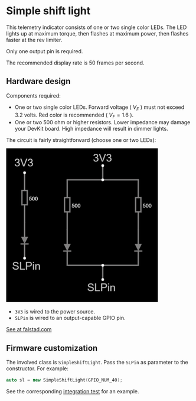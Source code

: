 # Simple shift light

This telemetry indicator consists of one or two single color LEDs.
The LED lights up at maximum torque,
then flashes at maximum power,
then flashes faster at the rev limiter.

Only one output pin is required.

The recommended display rate is 50 frames per second.

## Hardware design

Components required:

- One or two single color LEDs.
  Forward voltage ( $V_F$ ) must not exceed 3.2 volts.
  Red color is recommended ( $V_F=1.6$ ).
- One or two 500 ohm or higher resistors.
  Lower impedance may damage your DevKit board.
  High impedance will result in dimmer lights.

The circuit is fairly straightforward (choose one or two LEDs):

![Circuit design](../pictures/SimpleShiftLight.png)

- `3V3` is wired to the power source.
- `SLPin` is wired to an output-capable GPIO pin.

[See at falstad.com](https://falstad.com/circuit/circuitjs.html?ctz=CQAgjCAMB0l3BWcMBMcUHYMGZIA4UA2ATmIxAUgoqoQFMBaMMAKACdwU8RCAWT7mAyEoNSCwAmA8MOkoEIlCAl0AZgEMArgBsALiwAeyJJXC9yCbCH4p+2AGrZDyKlyVg+ILkhv8AygAyAAoAlgB2zm4g2MTRttZKvtGOkl7xYMRKKPGYWcpqWnrsafx4rumZopTiRkSx2LjRDU1WSYGhEVLYePwZSt02GHkqGjr6HAMgZdE94JW0cCwA7iVeQ9GQg0riK7hbG3abUMsHa-2zuccr2aVUe1NUO6fTk9NP9y9HvNziQA)

## Firmware customization

The involved class is `SimpleShiftLight`.
Pass the `SLPin` as parameter to the constructor.
For example:

```c++
auto sl = new SimpleShiftLight(GPIO_NUM_40);
```

See the corresponding
[integration test](../../../src/QualityControls/UITests/SimpleShiftLightTest/SimpleShiftLightTest.ino)
for an example.
